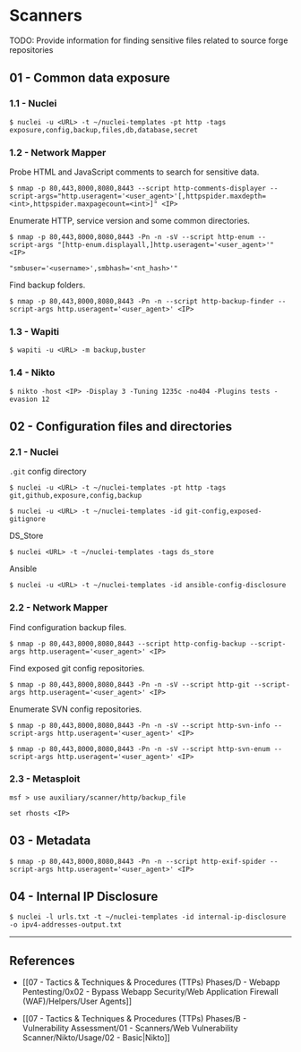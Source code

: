 # Scanners

TODO: Provide information for finding sensitive files related to source forge repositories

## 01 - Common data exposure

### 1.1 - Nuclei

```
$ nuclei -u <URL> -t ~/nuclei-templates -pt http -tags exposure,config,backup,files,db,database,secret
```

### 1.2 - Network Mapper

Probe HTML and JavaScript comments to search for sensitive data.

```
$ nmap -p 80,443,8000,8080,8443 --script http-comments-displayer --script-args="http.useragent='<user_agent>'[,httpspider.maxdepth=<int>,httpspider.maxpagecount=<int>]" <IP>
```

Enumerate HTTP, service version and some common directories.

```
$ nmap -p 80,443,8000,8080,8443 -Pn -n -sV --script http-enum --script-args "[http-enum.displayall,]http.useragent='<user_agent>'" <IP>

"smbuser='<username>',smbhash='<nt_hash>'"
```

Find backup folders.

```
$ nmap -p 80,443,8000,8080,8443 -Pn -n --script http-backup-finder --script-args http.useragent='<user_agent>' <IP>
```

### 1.3 - Wapiti

```
$ wapiti -u <URL> -m backup,buster
```

### 1.4 - Nikto

```
$ nikto -host <IP> -Display 3 -Tuning 1235c -no404 -Plugins tests -evasion 12
```

## 02 - Configuration files and directories

### 2.1 - Nuclei

`.git` config directory

```
$ nuclei -u <URL> -t ~/nuclei-templates -pt http -tags git,github,exposure,config,backup

$ nuclei -u <URL> -t ~/nuclei-templates -id git-config,exposed-gitignore
```

DS_Store

```
$ nuclei <URL> -t ~/nuclei-templates -tags ds_store
```

Ansible

```
$ nuclei -u <URL> -t ~/nuclei-templates -id ansible-config-disclosure
```

### 2.2 - Network Mapper

Find configuration backup files.

```
$ nmap -p 80,443,8000,8080,8443 --script http-config-backup --script-args http.useragent='<user_agent>' <IP>
```

Find exposed git config repositories.

```
$ nmap -p 80,443,8000,8080,8443 -Pn -n -sV --script http-git --script-args http.useragent='<user_agent>' <IP>
```

Enumerate SVN config repositories.

```
$ nmap -p 80,443,8000,8080,8443 -Pn -n -sV --script http-svn-info --script-args http.useragent='<user_agent>' <IP>

$ nmap -p 80,443,8000,8080,8443 -Pn -n -sV --script http-svn-enum --script-args http.useragent='<user_agent>' <IP>
```

### 2.3 - Metasploit

```
msf > use auxiliary/scanner/http/backup_file

set rhosts <IP>
```

## 03 - Metadata

```
$ nmap -p 80,443,8000,8080,8443 -Pn -n --script http-exif-spider --script-args http.useragent='<user_agent>' <IP>
```

## 04 - Internal IP Disclosure

```
$ nuclei -l urls.txt -t ~/nuclei-templates -id internal-ip-disclosure -o ipv4-addresses-output.txt
```

---
## References

- [[07 - Tactics & Techniques & Procedures (TTPs) Phases/D - Webapp Pentesting/0x02 - Bypass Webapp Security/Web Application Firewall (WAF)/Helpers/User Agents]]

- [[07 - Tactics & Techniques & Procedures (TTPs) Phases/B - Vulnerability Assessment/01 - Scanners/Web Vulnerability Scanner/Nikto/Usage/02 - Basic|Nikto]]